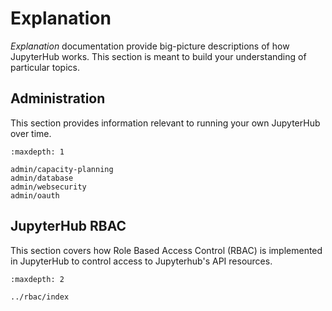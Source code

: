 # Explanation

_Explanation_ documentation provide big-picture descriptions of how JupyterHub works. This section is meant to build your understanding of particular topics.

## Administration

This section provides information relevant to running your own JupyterHub over time.

```{toctree}
:maxdepth: 1

admin/capacity-planning
admin/database
admin/websecurity
admin/oauth
```

## JupyterHub RBAC

This section covers how Role Based Access Control (RBAC) is implemented in JupyterHub to control access to Jupyterhub's API resources.

<!---
The JupyterHub RBAC source files are contained in the source/rbac folder
--->

```{toctree}
:maxdepth: 2

../rbac/index
```

